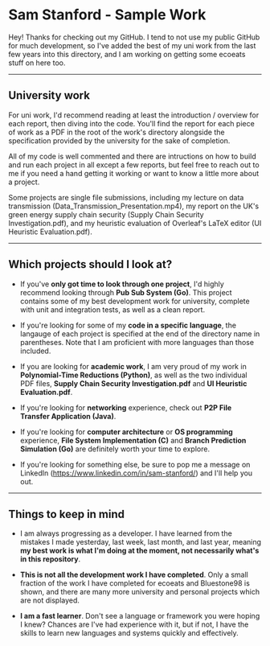 # Sam Stanford - Sample Work

Hey! Thanks for checking out my GitHub. I tend to not use my public GitHub for much development, so I've added the best of my uni work from the last few years into this directory, and I am working on getting some ecoeats stuff on here too.

---

## University work

For uni work, I'd recommend reading at least the introduction / overview for each report, then diving into the code. You'll find the report for each piece of work as a PDF in the root of the work's directory alongside the specification provided by the university for the sake of completion.

All of my code is well commented and there are intructions on how to build and run each project in all except a few reports, but feel free to reach out to me if you need a hand getting it working or want to know a little more about a project.

Some projects are single file submissions, including my lecture on data transmission (Data_Transmission_Presentation.mp4), my report on the UK's green energy supply chain security (Supply Chain Security Investigation.pdf), and my heuristic evaluation of Overleaf's LaTeX editor (UI Heuristic Evaluation.pdf).

---

## Which projects should I look at?

- If you've **only got time to look through one project**, I'd highly recommend looking through **Pub Sub System (Go)**. This project contains some of my best development work for university, complete with unit and integration tests, as well as a clean report.

- If you're looking for some of my **code in a specific language**, the langauge of each project is specified at the end of the directory name in parentheses. Note that I am proficient with more languages than those included.

- If you are looking for **academic work**, I am very proud of my work in **Polynomial-Time Reductions (Python)**, as well as the two individual PDF files, **Supply Chain Security Investigation.pdf** and **UI Heuristic Evaluation.pdf**.

- If you're looking for **networking** experience, check out **P2P File Transfer Application (Java)**.

- If you're looking for **computer architecture** or **OS programming** experience, **File System Implementation (C)** and **Branch Prediction Simulation (Go)** are definitely worth your time to explore.

- If you're looking for something else, be sure to pop me a message on LinkedIn (https://www.linkedin.com/in/sam-stanford/) and I'll help you out.

---

## Things to keep in mind

- I am always progressing as a developer. I have learned from the mistakes I made yesterday, last week, last month, and last year, meaning **my best work is what I'm doing at the moment, not necessarily what's in this repository**.

- **This is not all the development work I have completed**. Only a small fraction of the work I have completed for ecoeats and Bluestone98 is shown, and there are many more university and personal projects which are not displayed.

- **I am a fast learner**. Don't see a language or framework you were hoping I knew? Chances are I've had experience with it, but if not, I have the skills to learn new languages and systems quickly and effectively.
